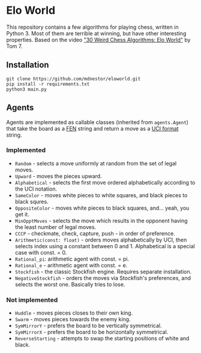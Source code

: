 # Elo World

This repository contains a few algorithms for playing chess, written in Python 3. Most of them are terrible at winning, but have other interesting properties. Based on the video ["30 Weird Chess Algorithms: Elo World"](https://www.youtube.com/watch?v=DpXy041BIlA) by Tom 7.

## Installation

```
git clone https://github.com/mdnestor/eloworld.git
pip install -r requirements.txt
python3 main.py
```

## Agents

Agents are implemented as callable classes (inherited from `agents.Agent`) that take the board as a [FEN](https://en.wikipedia.org/wiki/Forsyth%E2%80%93Edwards_Notation) string and return a move as a [UCI format](https://en.wikipedia.org/wiki/Universal_Chess_Interface) string.

### Implemented

- `Random` - selects a move uniformly at random from the set of legal moves.
- `Upward` - moves the pieces upward.
- `Alphabetical` - selects the first move ordered alphabetically according to the UCI notation.
- `SameColor` - moves white pieces to white squares, and black pieces to black squres.
- `OppositeColor` - moves white pieces to black squares, and... yeah, you get it.
- `MinOpptMoves` - selects the move which results in the opponent having the least number of legal moves.
- `CCCP` - checkmate, check, capture, push - in order of preference.
- `Arithmetic(const: float)` - orders moves alphabetically by UCI, then selects index using a constant between 0 and 1. Alphabetical is a special case with const. = 0.
- `Rational_pi`: arithmetic agent with const. = pi.
- `Rational_e` - arithmetic agent with const. = e.
- `Stockfish` - the classic Stockfish engine. Requires separate installation.
- `NegativeStockfish` - orders the moves via Stockfish's preferences, and selects the worst one. Basically tries to lose.

### Not implemented
- `Huddle` - moves pieces closes to their own king.
- `Swarm` - moves pieces towards the enemy king.
- `SymMirrorY` - prefers the board to be vertically symmetrical.
- `SymMirrorX` - prefers the board to be horizontally symmetrical.
- `ReverseStarting` - attempts to swap the starting positions of white and black.
